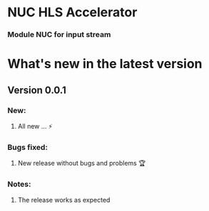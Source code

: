 # NUC HLS Accelerator
### Module NUC for input stream 

# What's new in the latest version

## Version 0.0.1
### New:
1. All new ... ⚡
### Bugs fixed:
1. New release without bugs and problems 🏆
### Notes:
1. The release works as expected